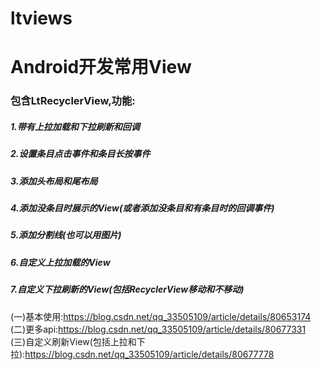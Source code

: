 # ltviews
<h1>Android开发常用View</h1>
<h3>包含LtRecyclerView,功能:</h4>
<h5>1.带有上拉加载和下拉刷新和回调</h5>
<h5>2.设置条目点击事件和条目长按事件</h5>
<h5>3.添加头布局和尾布局</h5>
<h5>4.添加没条目时展示的View(或者添加没条目和有条目时的回调事件)</h5>
<h5>5.添加分割线(也可以用图片)</h5>
<h5>6.自定义上拉加载的View</h5>
<h5>7.自定义下拉刷新的View(包括RecyclerView移动和不移动)</h5>
(一)基本使用:<a href="https://blog.csdn.net/qq_33505109/article/details/80653174">https://blog.csdn.net/qq_33505109/article/details/80653174</a></br>
(二)更多api:<a href="https://blog.csdn.net/qq_33505109/article/details/80677331">https://blog.csdn.net/qq_33505109/article/details/80677331</a></br>
(三)自定义刷新View(包括上拉和下拉):<a href="https://blog.csdn.net/qq_33505109/article/details/80677778">https://blog.csdn.net/qq_33505109/article/details/80677778</a></br>
